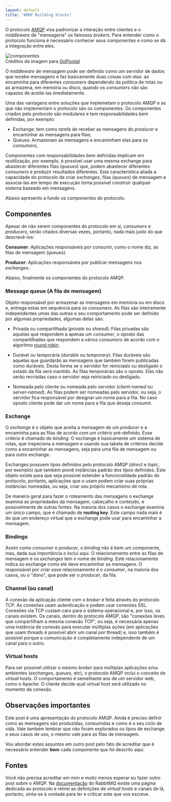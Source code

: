 ```yaml
---
layout: default
title: "AMQP Building blocks"
---
```

O protocolo [AMQP](http://rubydoc.info/github/ruby-amqp/amqp/master/file/docs/AMQP091ModelExplained.textile) visa padronizar a interação entre clientes e o *middleware* de "mensageria" os famosos *brokers*. Para entender como o protocolo funciona é necessário conhecer seus componentes e como se dá a integração entre eles.

<img alt="componentes" src="http://www.rabbitmq.com/img/tutorials/intro/hello-world-example-routing.png" class="centered-image" />
<div class="image-caption">Créditos da imagem para <a href="http://www.gopivotal.com/">GoPivotal</a></div>

O *middleware* de mensagem  pode ser definido como um servidor de dados que recebe mensagens e faz basicamente duas coisas com elas: as encaminha para diferentes *consumers* dependendo da política de rotas ou as armazena, em memória ou disco, quando os *consumers* não são capazes de aceitá-las imediatamente.  

Uma das vantagens entre soluções que implemetam o protocolo AMQP e as que não implementam o protocolo são os componentes. Os componentes criados pelo protocolo são modulares e tem responsabilidades bem definidas, por exemplo:

* Exchange: tem como tarefa de receber as mensagens do *producer* e encaminhar as mensagens para filas;
* Queues: Armazenam as mensagens e encaminham elas para os *consumers*;

Componentes com responsabilidades bem definidas implicam em reutilização, por exemplo, é possível usar uma mesma exchange para abastecer diferentes filas (*queues*) que, podem abastecer diferentes *consumers* e produzir resultados diferentes. Esta característica aliada a capacidade do protocolo de criar *exchanges*, filas (*queues*) de mensagem e associa-las em tempo de execução torna possível construir qualquer sistema baseado em mensagens.

Abaixo apresento a fundo os componentes do protocolo.

## Componentes ##

Apesar de não serem componentes do protocolo em si, *consumers* e *producers*, serão citados diversas vezes, portanto, nada mais justo do que descrevê-los:

**Consumer**: Aplicações responsáveis por consumir, como o nome diz, as filas de mensagem (*queues*).

**Producer**: Aplicações responsáveis por publicar mensagens nos *exchanges*.

Abaixo, finalmente os componentes do protocolo AMQP.

### Message queue (A fila de mensagem) ###

Objeto responsável por armazenar as mensagens em memória ou em disco e, entrega estas em sequência para os *consumers*. As filas são inteiramente independentes umas das outras e seu comportamento pode ser definido por algumas propriedades, algumas delas são:

* Privada ou compartilhada (*private* ou *shared*): Filas privadas são aquelas que respondem a apenas um *consumer*, o oposto das compartilhadas que respondem a vários *consumers* de acordo com o algoritmo [round robin](http://pt.wikipedia.org/wiki/Round-robin).

* Durável ou temporária (*durable* ou *temporary*): Filas duráveis são aquelas que guardarão as mensagens que também forem publicadas como duráveis. Desta forma se o servidor for reiniciado ou desligado o estado da fila será mantido. As filas temporárias são o oposto. Elas não serão recriadas caso o servidor seja reiniciado ou desligado. 

* Nomeada pelo cliente ou nomeada pelo servidor (*client-named* ou *server-named*): As filas podem ser nomeadas pelo servidor, ou seja, o servidor fica responsável por designar um nome para a fila. No caso oposto cliente pode dar um nome para a fila que deseja consumir.

### Exchange ###

O *exchange* é o objeto que aceita a mensagem de um *producer* e a encaminha para as filas de acordo com um critério pré-definido. Esse critério é chamado de *binding*. O exchange é basicamente um sistema de rotas, que inspeciona a mensagem e usando sua tabela de critérios decide como a encaminhar as mensagens, seja para uma fila de mensagem ou para outro exchange.

Exchanges possuem tipos definidos pelo protocolo AMQP (*direct* e *topic*, por exemplo) que também provê instâncias padrão dos tipos definidos. Este objeto existe para que seja possível estender a funcionalidade padrão do protocolo, portanto, aplicações que o usam podem criar suas próprias instâncias nomeadas, ou seja, criar seu próprio mecanismo de rota.

De maneira geral para fazer o roteamento das mensagens o exchange examina as propriedades da mensagem, cabeçalho e conteúdo, e possivelmente de outras fontes. Na maioria dos casos o exchange examina um único campo, que é chamado de **routing key**. Este campo nada mais é do que um endereço virtual que o exchange pode usar para encaminhar a mensagem.

### Bindings ###

Assim como *consumer* e *producer*, o *binding* não é bem um componente, mas, dada sua importância o inclui aqui. O relacionamento entre as filas de mensagem e os *exchanges* tem o nome de *binding*. Este relacionamento indica ao exchange como ele deve encaminhar as mensagens. O responsável por criar esse relacionamento é o *consumer*, na maioria dos casos, ou o "dono", que pode ser o *producer*,  da fila.

### Channel (ou canal) ###

A conexão da aplicação cliente com o *broker* é feita através do protocolo TCP. As conexões usam autenticação e podem usar conexões SSL. Conexões via TCP custam caro para o sistema operacional e, por isso, os canais existem. Os canais, dentro do protocolo AMQP, são "conexões leves que compartilham a mesma conexão TCP", ou seja, é necessária apenas uma instância de conexão para executar múltiplas ações (em aplicações que usam threads é possível abrir um canal por thread) e, isso também é possível porque a comunicação é completamente independente de um canal para o outro.

### Virtual hosts ###

Para ser possível utilizar o mesmo *broker* para múltiplas aplicações e/ou ambientes (*exchanges*, *queues*, etc), o protocolo AMQP inclui o conceito de *virtual hosts*. O comportamento é semelhante aos de um servidor web, como o Apache. O cliente decide qual virtual host será utilizado no momento da conexão.

## Observações importantes ##

Este post é uma apresentação do protocolo AMQP. Ainda é preciso definir como as mensagens são produzidas, consumidas e como é o seu ciclo de vida. Vale também lembrar que não foram explorados os tipos de exchange e seus casos de uso, o mesmo vale para as filas de mensagem.

Vou abordar estes assuntos em outro post pelo fato de acreditar que é necessário entender **bem** cada componente que foi descrito aqui.

## Fontes ##

Você não precisa acreditar em mim e muito menos esperar eu fazer outro post sobre o AMQP. Na [documentação](http://www.rabbitmq.com/tutorials/amqp-concepts.html) do RabbitMQ existe uma página dedicada ao protocolo e retirei as definições de *virtual hosts* e canais de lá, portanto, sinta-se à vontade para ler e criticar este que vos escreve.

